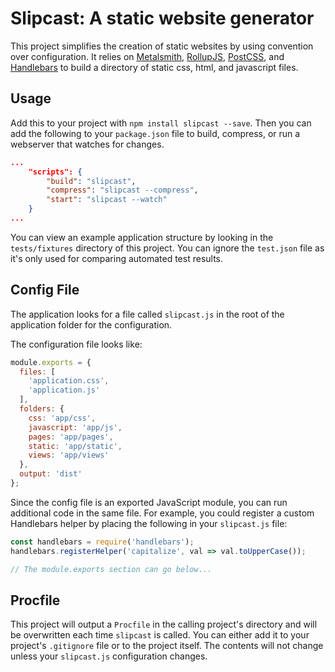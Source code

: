 # Slipcast: A static website generator

This project simplifies the creation of static websites by using convention
over configuration. It relies on [Metalsmith](http://www.metalsmith.io/),
[RollupJS](http://rollupjs.org/), [PostCSS](http://postcss.org/), and
[Handlebars](http://handlebarsjs.com/) to build a directory of static css, html,
and javascript files.


## Usage

Add this to your project with `npm install slipcast --save`. Then
you can add the following to your `package.json` file to build, compress, or
run a webserver that watches for changes.

```json
...
    "scripts": {
        "build": "slipcast",
        "compress": "slipcast --compress",
        "start": "slipcast --watch"
    }
...
```

You can view an example application structure by looking in the `tests/fixtures`
directory of this project. You can ignore the `test.json` file as it's only used
for comparing automated test results.


## Config File

The application looks for a file called `slipcast.js` in the root of the
application folder for the configuration.

The configuration file looks like:

```js
module.exports = {
  files: [
    'application.css',
    'application.js'
  ],
  folders: {
    css: 'app/css',
    javascript: 'app/js',
    pages: 'app/pages',
    static: 'app/static',
    views: 'app/views'
  },
  output: 'dist'
};
```

Since the config file is an exported JavaScript module, you can run additional
code in the same file. For example, you could register a custom Handlebars
helper by placing the following in your `slipcast.js` file:

```js
const handlebars = require('handlebars');
handlebars.registerHelper('capitalize', val => val.toUpperCase());

// The module.exports section can go below...
```


## Procfile

This project will output a `Procfile` in the calling project's directory and
will be overwritten each time `slipcast` is called. You can either
add it to your project's `.gitignore` file or to the project itself. The contents
will not change unless your `slipcast.js` configuration changes.
